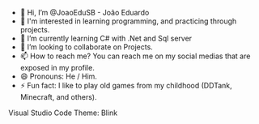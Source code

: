 - 👋 Hi, I’m @JoaoEduSB - João Eduardo
- 👀 I'm interested in learning programming, and practicing through projects.
- 🌱 I’m currently learning C# with .Net and Sql server
- 💞️ I’m looking to collaborate on Projects.
- 📫 How to reach me? You can reach me on my social medias that are exposed in my profile.
- 😄 Pronouns: He / Him.
- ⚡ Fun fact: I like to play old games from my childhood (DDTank, Minecraft, and others).

Visual Studio Code Theme: Blink

<!---
JoaoEduSB/JoaoEduSB is a ✨ special ✨ repository because its `README.md` (this file) appears on your GitHub profile.
You can click the Preview link to take a look at your changes.
--->
